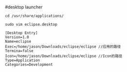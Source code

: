 #desktop launcher

` cd /usr/share/applications/ `

` sudo vim eclipse.desktop `

```
[Desktop Entry]
Version=1.0
Name=eclipse
Exec=/home/jason/Downloads/eclipse/eclipse //应用的路径
Termina=false
Icon=/home/jason/Downloads/eclipse/eclipse //Icon的路径
Type=Application
Categories=Development
```
